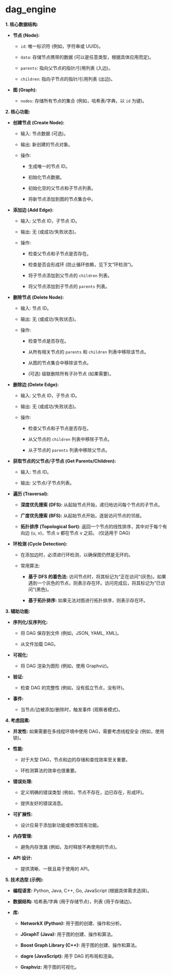 # dag_engine
**1. 核心数据结构:**

* **节点 (Node):**

  * `id`: 唯一标识符 (例如，字符串或 UUID)。

  * `data`: 存储节点携带的数据 (可以是任意类型，根据具体应用而定)。

  * `parents`: 指向父节点的指针/引用列表 (入边)。

  * `children`: 指向子节点的指针/引用列表 (出边)。

* **图 (Graph):**

  * `nodes`: 存储所有节点的集合 (例如，哈希表/字典，以 `id` 为键)。

**2. 核心功能:**

* **创建节点 (Create Node):**

  * 输入: 节点数据 (可选)。

  * 输出: 新创建的节点对象。

  * 操作:

    * 生成唯一的节点 ID。

    * 初始化节点数据。

    * 初始化空的父节点和子节点列表。

    * 将新节点添加到图的节点集合中。

* **添加边 (Add Edge):**

  * 输入: 父节点 ID，子节点 ID。

  * 输出: 无 (或成功/失败状态)。

  * 操作:

    * 检查父节点和子节点是否存在。

    * 检查是否会形成环 (防止循环依赖，见下文“环检测”)。

    * 将子节点添加到父节点的 `children` 列表。

    * 将父节点添加到子节点的 `parents` 列表。

* **删除节点 (Delete Node):**

  * 输入: 节点 ID。

  * 输出: 无 (或成功/失败状态)。

  * 操作:

    * 检查节点是否存在。

    * 从所有相关节点的 `parents` 和 `children` 列表中移除该节点。

    * 从图的节点集合中移除该节点。

    * (可选) 级联删除所有子孙节点 (如果需要)。

* **删除边 (Delete Edge):**

  * 输入: 父节点 ID，子节点 ID。

  * 输出: 无 (或成功/失败状态)。

  * 操作:

    * 检查父节点和子节点是否存在。

    * 从父节点的 `children` 列表中移除子节点。

    * 从子节点的 `parents` 列表中移除父节点。

* **获取节点的父节点/子节点 (Get Parents/Children):**

  * 输入: 节点 ID。

  * 输出: 父节点/子节点列表。

* **遍历 (Traversal):**

  * **深度优先搜索 (DFS):** 从起始节点开始，递归地访问每个节点的子节点。

  * **广度优先搜索 (BFS):** 从起始节点开始，逐层访问节点的邻居。

  * **拓扑排序 (Topological Sort):**  返回一个节点的线性排序，其中对于每个有向边 (u, v)，节点 u 都在节点 v 之前。 (仅适用于 DAG)

* **环检测 (Cycle Detection):**

  * 在添加边时，必须进行环检测，以确保图仍然是无环的。

  * 常用算法:

    * **基于 DFS 的着色法:**  访问节点时，将其标记为“正在访问”(灰色)。如果遇到一个灰色的节点，则表示存在环。访问完成后，将其标记为“已访问”(黑色)。

    * **基于拓扑排序:** 如果无法对图进行拓扑排序，则表示存在环。

**3. 辅助功能:**

* **序列化/反序列化:**

  * 将 DAG 保存到文件 (例如，JSON, YAML, XML)。

  * 从文件加载 DAG。

* **可视化:**

  * 将 DAG 渲染为图形 (例如，使用 Graphviz)。

* **验证:**

  * 检查 DAG 的完整性 (例如，没有孤立节点，没有环)。

* **事件:**

  * 当节点/边被添加/删除时，触发事件 (观察者模式)。

**4. 考虑因素:**

* **并发性:** 如果需要在多线程环境中使用 DAG，需要考虑线程安全 (例如，使用锁)。

* **性能:**

  * 对于大型 DAG，节点和边的存储和查找效率至关重要。

  * 环检测算法的效率也很重要。

* **错误处理:**

  * 定义明确的错误类型 (例如，节点不存在，边已存在，形成环)。

  * 提供友好的错误消息。

* **可扩展性:**

  * 设计应易于添加新功能或修改现有功能。

* **内存管理:**

  * 避免内存泄漏 (例如，及时释放不再使用的节点)。

* **API 设计:**

  * 提供清晰、一致且易于使用的 API。

**5. 技术选型 (示例):**

* **编程语言:**  Python, Java, C++, Go, JavaScript (根据具体需求选择)。

* **数据结构:**  哈希表/字典 (用于存储节点)，列表 (用于存储边)。

* **库:**

  * **NetworkX (Python):**  用于图的创建、操作和分析。

  * **JGraphT (Java):**  用于图的创建、操作和算法。

  * **Boost Graph Library (C++):**  用于图的创建、操作和算法。

  * **dagre (JavaScript):**  用于 DAG 的布局和渲染。

  * **Graphviz:**  用于图的可视化。